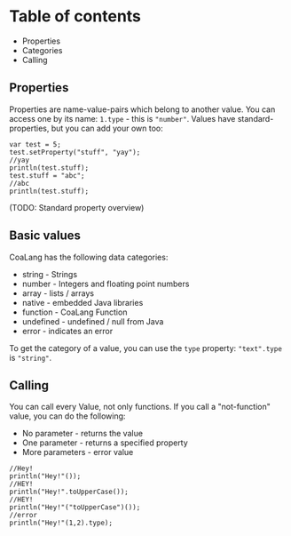 # Table of contents
* Properties
* Categories
* Calling

## Properties
Properties are name-value-pairs which belong to another value. You can access one by its name: `1.type` - this is `"number"`.
Values have standard-properties, but you can add your own too:

```
var test = 5;
test.setProperty("stuff", "yay");
//yay
println(test.stuff);
test.stuff = "abc";
//abc
println(test.stuff);
```
(TODO: Standard property overview)

## Basic values
CoaLang has the following data categories:
* string - Strings
* number - Integers and floating point numbers
* array - lists / arrays
* native - embedded Java libraries
* function - CoaLang Function
* undefined - undefined / null from Java
* error - indicates an error

To get the category of a value, you can use the `type` property: `"text".type` is `"string"`.

## Calling
You can call every Value, not only functions. If you call a "not-function" value, you can do the following:
* No parameter - returns the value
* One parameter - returns a specified property
* More parameters - error value

```
//Hey!
println("Hey!"());
//HEY!
println("Hey!".toUpperCase());
//HEY!
println("Hey!"("toUpperCase")());
//error
println("Hey!"(1,2).type);
```
